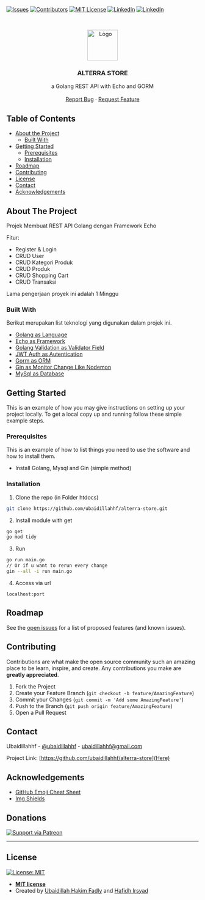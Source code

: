 <!--
*** Thanks for checking out this README Template. If you have a suggestion that would
*** make this better, please fork the repo and create a pull request or simply open
*** an issue with the tag "enhancement".
*** Thanks again! Now go create something AMAZING! :D
-->


<!-- PROJECT SHIELDS -->
<!--
*** I'm using markdown "reference style" links for readability.
*** Reference links are enclosed in brackets [ ] instead of parentheses ( ).
*** See the bottom of this document for the declaration of the reference variables
*** for contributors-url, forks-url, etc. This is an optional, concise syntax you may use.
*** https://www.markdownguide.org/basic-syntax/#reference-style-links
-->
[![Issues][issues-shield]](https://img.shields.io/github/issues/ubaidillahhf/alterra-store)
[![Contributors](https://img.shields.io/badge/contributors-2-green)](https://github.com/ubaidillahhf/alterra-store/graphs/contributors)
[![MIT License][license-shield]](https://github.com/ubaidillahhf/alterra-store/blob/master/license.txt)
[![LinkedIn][linkedin-shield]](https://linkedin.com/in/ubaidillahhf)
[![LinkedIn][linkedin-shield]](https://www.linkedin.com/in/hafidhirsyad/)



<!-- PROJECT LOGO -->
<br />
<p align="center">
  <a href="https://github.com/ubaidillahhf/alterra-store">
    <img src="https://github.com/ubaidillahhf/alterra-store/blob/dev/logo.png" alt="Logo" height="80">
  </a>

  <h3 align="center">ALTERRA STORE</h3>

  <p align="center">
    a Golang REST API with Echo and GORM
    <br />
    <br />
    <a href="https://github.com/ubaidillahhf/alterra-store/issues">Report Bug</a>
    ·
    <a href="https://github.com/ubaidillahhf/alterra-store/issues">Request Feature</a>
  </p>
</p>



<!-- TABLE OF CONTENTS -->
## Table of Contents

* [About the Project](#about-the-project)
  * [Built With](#built-with)
* [Getting Started](#getting-started)
  * [Prerequisites](#prerequisites)
  * [Installation](#installation)
* [Roadmap](#roadmap)
* [Contributing](#contributing)
* [License](#license)
* [Contact](#contact)
* [Acknowledgements](#acknowledgements)



<!-- ABOUT THE PROJECT -->
## About The Project

Projek Membuat REST API Golang dengan Framework Echo

Fitur:
* Register & Login
* CRUD User
* CRUD Kategori Produk
* CRUD Produk
* CRUD Shopping Cart
* CRUD Transaksi

Lama pengerjaan proyek ini adalah 1 Minggu

### Built With
Berikut merupakan list teknologi yang digunakan dalam projek ini.
* [Golang as Language](https://golang.org/)
* [Echo as Framework](https://echo.labstack.com/)
* [Golang Validation as Validator Field](https://github.com/go-playground/validator)
* [JWT Auth as Autentication](https://github.com/dgrijalva/jwt-go)
* [Gorm as ORM](https://gorm.io/index.html)
* [Gin as Monitor Change Like Nodemon](https://github.com/codegangsta/gin)
* [MySql as Database](https://www.mysql.com/)



<!-- GETTING STARTED -->
## Getting Started

This is an example of how you may give instructions on setting up your project locally.
To get a local copy up and running follow these simple example steps.

### Prerequisites

This is an example of how to list things you need to use the software and how to install them.
* Install Golang, Mysql and Gin (simple method)

### Installation

1. Clone the repo (in Folder htdocs)
```sh
git clone https://github.com/ubaidillahhf/alterra-store.git
```
2. Install module with get
```sh
go get
go mod tidy
```
3. Run
```sh
go run main.go
// Or if u want to rerun every change
gin --all -i run main.go
```
4. Access via url
```JS
localhost:port
```


<!-- ROADMAP -->
## Roadmap

See the [open issues](https://github.com/ubaidillahhf/alterra-store/issues) for a list of proposed features (and known issues).



<!-- CONTRIBUTING -->
## Contributing

Contributions are what make the open source community such an amazing place to be learn, inspire, and create. Any contributions you make are **greatly appreciated**.

1. Fork the Project
2. Create your Feature Branch (`git checkout -b feature/AmazingFeature`)
3. Commit your Changes (`git commit -m 'Add some AmazingFeature'`)
4. Push to the Branch (`git push origin feature/AmazingFeature`)
5. Open a Pull Request


<!-- CONTACT -->
## Contact

Ubaidillahhf - [@ubaidillahhf](https://twitter.com/ubaidillahhf) - ubaidillahhf@gmail.com

Project Link: [https://github.com/ubaidillahhf/alterra-store](Here)



<!-- ACKNOWLEDGEMENTS -->
## Acknowledgements
* [GitHub Emoji Cheat Sheet](https://www.webpagefx.com/tools/emoji-cheat-sheet)
* [Img Shields](https://shields.io)


## Donations

[![Support via Patreon](https://user-images.githubusercontent.com/17443546/74077566-45ae1900-4a53-11ea-8451-bdad3168342f.png)](https://www.patreon.com/ubaidillahhf)

---

## License

[![License: MIT](https://img.shields.io/badge/License-MIT-blue)](https://opensource.org/licenses/MIT)

- **[MIT license](https://opensource.org/licenses/MIT)**
- Created by <a href="http://ubed.dev" target="_blank">Ubaidillah Hakim Fadly</a> and <a href="https://www.linkedin.com/in/hafidhirsyad/" target="_blank">Hafidh Irsyad</a>

<!-- MARKDOWN LINKS & IMAGES -->
<!-- https://www.markdownguide.org/basic-syntax/#reference-style-links -->
[contributors-shield]: https://img.shields.io/github/contributors/othneildrew/Best-README-Template.svg?style=flat-square
[contributors-url]: https://github.com/othneildrew/Best-README-Template/graphs/contributors
[forks-shield]: https://img.shields.io/github/forks/othneildrew/Best-README-Template.svg?style=flat-square
[forks-url]: https://github.com/othneildrew/Best-README-Template/network/members
[stars-shield]: https://img.shields.io/github/stars/othneildrew/Best-README-Template.svg?style=flat-square
[stars-url]: https://github.com/othneildrew/Best-README-Template/stargazers
[issues-shield]: https://img.shields.io/github/issues/ubaidillahhf/alterra-store
[issues-url]: https://github.com/othneildrew/Best-README-Template/issues
[license-shield]: https://img.shields.io/badge/License-MIT-blue
[license-url]: https://github.com/othneildrew/Best-README-Template/blob/master/LICENSE.txt
[linkedin-shield]: https://img.shields.io/badge/-LinkedIn-black.svg?style=flat-square&logo=linkedin&colorB=555
[linkedin-url]: https://linkedin.com/in/othneildrew
[product-screenshot]: images/screenshot.png
